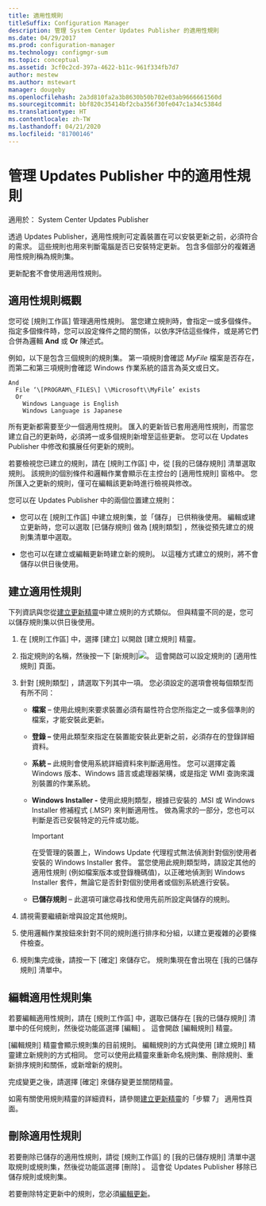 ```yaml
---
title: 適用性規則
titleSuffix: Configuration Manager
description: 管理 System Center Updates Publisher 的適用性規則
ms.date: 04/29/2017
ms.prod: configuration-manager
ms.technology: configmgr-sum
ms.topic: conceptual
ms.assetid: 3cf0c2cd-397a-4622-b11c-961f334fb7d7
author: mestew
ms.author: mstewart
manager: dougeby
ms.openlocfilehash: 2a3d810fa2a3b8630b50b702e03ab9666661560d
ms.sourcegitcommit: bbf820c35414bf2cba356f30fe047c1a34c5384d
ms.translationtype: HT
ms.contentlocale: zh-TW
ms.lasthandoff: 04/21/2020
ms.locfileid: "81700146"
---
```

# <a name="manage-applicability-rules-in-updates-publisher"></a>管理 Updates Publisher 中的適用性規則

適用於：  System Center Updates Publisher

透過 Updates Publisher，適用性規則可定義裝置在可以安裝更新之前，必須符合的需求。 這些規則也用來判斷電腦是否已安裝特定更新。 包含多個部分的複雜適用性規則稱為規則集。

更新配套不會使用適用性規則。

## <a name="overview-of-applicability-rules"></a>適用性規則概觀
您可從 [規則工作區]  管理適用性規則。 當您建立規則時，會指定一或多個條件。 指定多個條件時，您可以設定條件之間的關係，以依序評估這些條件，或是將它們合併為邏輯 **And** 或 **Or** 陳述式。

例如，以下是包含三個規則的規則集。 第一項規則會確認 *MyFile* 檔案是否存在，而第二和第三項規則會確認 Windows 作業系統的語言為英文或日文。

``` Example
And  
  File ‘\[PROGRAM\_FILES\] \\Microsoft\\MyFile’ exists  
  Or  
    Windows Language is English
    Windows Language is Japanese
```

所有更新都需要至少一個適用性規則。 匯入的更新皆已套用適用性規則，而當您建立自己的更新時，必須將一或多個規則新增至這些更新。 您可以在 Updates Publisher 中修改和擴展任何更新的規則。

若要檢視您已建立的規則，請在 [規則工作區]  中，從 [我的已儲存規則]  清單選取規則。 該規則的個別條件和邏輯作業會顯示在主控台的 [適用性規則]  窗格中。 您所匯入之更新的規則，僅可在編輯該更新時進行檢視與修改。

您可以在 Updates Publisher 中的兩個位置建立規則：

-   您可以在 [規則工作區]  中建立規則集，並「儲存」  已供稍後使用。 編輯或建立更新時，您可以選取 [已儲存規則]  做為 [規則類型]  ，然後從預先建立的規則集清單中選取。

-   您也可以在建立或編輯更新時建立新的規則。 以這種方式建立的規則，將不會儲存以供日後使用。

## <a name="create-applicability-rule"></a>建立適用性規則
下列資訊與您從[建立更新精靈](create-updates-with-updates-publisher.md#use-the-create-update-wizard)中建立規則的方式類似。 但與精靈不同的是，您可以儲存規則集以供日後使用。

1. 在 [規則工作區]  中，選擇 [建立]  以開啟 [建立規則]  精靈。

2. 指定規則的名稱，然後按一下 [新規則]![](media/newrule.png)。 這會開啟可以設定規則的 [適用性規則]  頁面。

3. 針對 [規則類型]  ，請選取下列其中一項。 您必須設定的選項會視每個類型而有所不同：

   - **檔案** – 使用此規則來要求裝置必須有屬性符合您所指定之一或多個準則的檔案，才能安裝此更新。

   - **登錄 –** 使用此類型來指定在裝置能安裝此更新之前，必須存在的登錄詳細資料。

   - **系統 –** 此規則會使用系統詳細資料來判斷適用性。 您可以選擇定義 Windows 版本、Windows 語言或處理器架構，或是指定 WMI 查詢來識別裝置的作業系統。

   - **Windows Installer -** 使用此規則類型，根據已安裝的 .MSI 或 Windows Installer 修補程式 (.MSP) 來判斷適用性。 做為需求的一部分，您也可以判斷是否已安裝特定的元件或功能。

     > [!IMPORTANT]   
     > 在受管理的裝置上，Windows Update 代理程式無法偵測針對個別使用者安裝的 Windows Installer 套件。 當您使用此規則類型時，請設定其他的適用性規則 (例如檔案版本或登錄機碼值)，以正確地偵測到 Windows Installer 套件，無論它是否針對個別使用者或個別系統進行安裝。

   - **已儲存規則** – 此選項可讓您尋找和使用先前所設定與儲存的規則。

4. 請視需要繼續新增與設定其他規則。

5. 使用邏輯作業按鈕來針對不同的規則進行排序和分組，以建立更複雜的必要條件檢查。

6. 規則集完成後，請按一下 [確定]  來儲存它。 規則集現在會出現在 [我的已儲存規則]  清單中。

## <a name="edit-applicability-rule-sets"></a>編輯適用性規則集
若要編輯適用性規則，請在 [規則工作區]  中，選取已儲存在 [我的已儲存規則]  清單中的任何規則，然後從功能區選擇 [編輯]  。 這會開啟 [編輯規則]  精靈。

[編輯規則]  精靈會顯示規則集的目前規則。 編輯規則的方式與使用 [建立規則]  精靈建立新規則的方式相同。 您可以使用此精靈來重新命名規則集、刪除規則、重新排序規則和關係，或新增新的規則。

完成變更之後，請選擇 [確定]  來儲存變更並關閉精靈。

如需有關使用規則精靈的詳細資料，請參閱[建立更新精靈](create-updates-with-updates-publisher.md#use-the-create-update-wizard)的「步驟 7」  適用性頁面。

## <a name="delete-applicability-rules"></a>刪除適用性規則
若要刪除已儲存的適用性規則，請從 [規則工作區]  的 [我的已儲存規則]  清單中選取規則或規則集，然後從功能區選擇 [刪除]  。 這會從 Updates Publisher 移除已儲存規則或規則集。

若要刪除特定更新中的規則，您必須[編輯更新](manage-updates-with-updates-publisher.md#edit-updates-and-bundles)。
